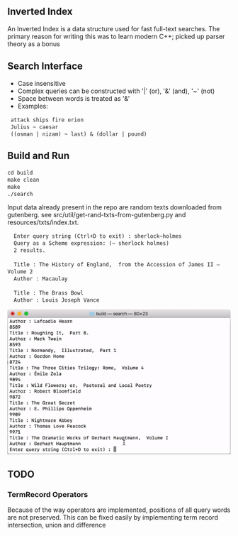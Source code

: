 ## Inverted Index
   An Inverted Index is a data structure used for fast full-text searches. The primary reason for writing this was to learn modern C++; picked up parser theory as a bonus

## Search Interface
  * Case insensitive
  * Complex queries can be constructed with '|' (or), '&' (and), '~' (not)
  * Space between words is treated as '&'
  * Examples:
 ``` 
  attack ships fire orion
  Julius ~ caesar
  ((osman | nizam) ~ last) & (dollar | pound) 
```
## Build and Run
  ```
  cd build
  make clean
  make
  ./search
```

Input data already present in the repo are random texts downloaded from gutenberg. see src/util/get-rand-txts-from-gutenberg.py and resources/txts/index.txt. 

```
  Enter query string (Ctrl+D to exit) : sherlock~holmes
  Query as a Scheme expression: (~ sherlock holmes)
  2 results.

  Title : The History of England,  from the Accession of James II — Volume 2
  Author : Macaulay
  
  Title : The Brass Bowl
  Author : Louis Joseph Vance
```

![alt text](https://raw.githubusercontent.com/dunkthelunk/inverted-index/master/resources/inverted%20index.gif "")

## TODO
### TermRecord Operators
Because of the way operators are implemented, positions of all query words are not preserved. This can be fixed easily by implementing term record intersection, union and difference

